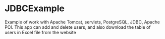 # JDBCExample
Example of work with Apache Tomcat, servlets, PostgreSQL, JDBC, Apache POI. 
This app can add and delete users, and also download the table of users in Excel file from the website
